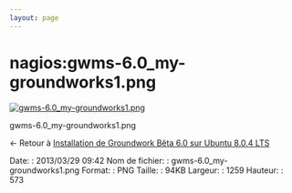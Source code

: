 ```yaml
---
layout: page
---
```


nagios:gwms-6.0\_my-groundworks1.png
====================================

[![gwms-6.0\_my-groundworks1.png](..//assets/media/nagios/gwms-6.0_my-groundworks1.png@cache=&w=900&h=409 "gwms-6.0_my-groundworks1.png")](..//assets/media/nagios/gwms-6.0_my-groundworks1.png@cache= "Afficher le fichier original")

gwms-6.0\_my-groundworks1.png

← Retour à [Installation de Groundwork Bêta 6.0 sur Ubuntu 8.0.4
LTS](../../groundwork/groundwork6.0-install-ubuntu.html "groundwork:groundwork6.0-install-ubuntu")

Date:
:   2013/03/29 09:42
Nom de fichier:
:   gwms-6.0\_my-groundworks1.png
Format:
:   PNG
Taille:
:   94KB
Largeur:
:   1259
Hauteur:
:   573

